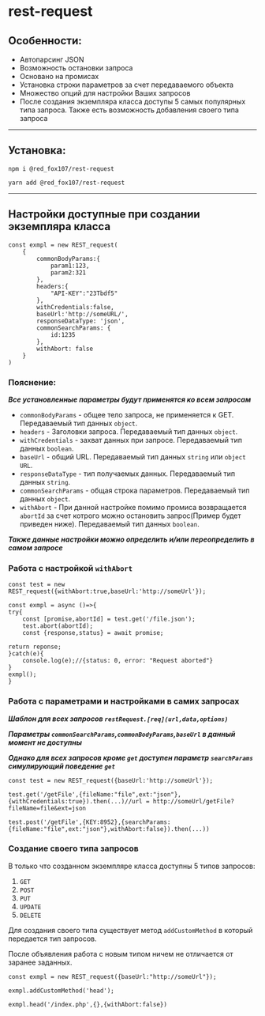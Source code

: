 # rest-request
## Особенности:
* Автопарсинг JSON
* Возможность остановки запроса
* Основано на промисах
* Установка строки параметров за счет передаваемого объекта
* Множество опций для настройки Ваших запросов
* После создания экземпляра класса доступы 5 самых популярных типа запроса. Также есть возможность добавления своего типа запроса
***
## Установка:

 `npm i @red_fox107/rest-request`

 `yarn add @red_fox107/rest-request`

***

## Настройки доступные при создании экземпляра класса

```
const exmpl = new REST_request(
    {
        commonBodyParams:{
            param1:123,
            param2:321
        },
        headers:{
            "API-KEY":"23Tbdf5"
        },
        withCredentials:false,
        baseUrl:'http://someURL/',
        responseDataType: 'json',
        commonSearchParams: {
            id:1235
        },
        withAbort: false
    }
)
```
### Пояснение:
**_Все установленные параметры будут применятся ко всем запросам_**
* `commonBodyParams` - общее тело запроса, не применяется к GET. Передаваемый тип данных `object`.
* `headers` - Заголовки запроса. Передаваемый тип данных `object`.
* `withCredentials` - захват данных при запросе. Передаваемый тип данных `boolean`.
* `baseUrl` - общий URL. Передаваемый тип данных `string` или `object URL`.
* `responseDataType` - тип получаемых данных. Передаваемый тип данных `string`.
* `commonSearchParams` - общая строка параметров. Передаваемый тип данных `object`.
* `withAbort` - При данной настройке помимо промиса возвращается `abortId` за счет котрого можно остановить запрос(Пример будет приведен ниже). Передаваемый тип данных `boolean`.

**_Также данные настройки можно определить и/или переопределить в самом запросе_**
### Работа с настройкой `withAbort`
```
const test = new REST_request({withAbort:true,baseUrl:'http://someUrl'});

const exmpl = async ()=>{
try{
    const [promise,abortId] = test.get('/file.json');
    test.abort(abortId);
    const {response,status} = await promise;
    
return reponse;
}catch(e){
    console.log(e);//{status: 0, error: "Request aborted"}
}
exmpl();
}
```
### Работа с параметрами и настройками в самих запросах
***Шаблон для всех запросов `restRequest.[req](url,data,options)`***

**_Параметры `commonSearchParams`,`commonBodyParams`,`baseUrl` в данный момент не доступны_**

**_Однако для всех запросов кроме `get` доступен параметр `searchParams` симулирующий поведение `get`_**
```
const test = new REST_request({baseUrl:'http://someUrl'});

test.get('/getFile',{fileName:"file",ext:"json"},{withCredentials:true}).then(...)//url = http://someUrl/getFile?fileName=file&ext=json

test.post('/getFile',{KEY:8952},{searchParams:{fileName:"file",ext:"json"},withAbort:false}).then(...))

```
### Создание своего типа запросов
В только что созданном экземпляре класса доступны 5 типов запросов:
1. `GET`
2. `POST`
3. `PUT`
4. `UPDATE`
5. `DELETE`

Для создания своего типа существует метод `addCustomMethod` в который передается тип запросов.

После объявления работа с новым типом ничем не отличается от заранее заданных.
```
const exmpl = new REST_request({baseUrl:"http://someUrl"});

exmpl.addCustomMethod('head');

exmpl.head('/index.php',{},{withAbort:false}) 
```

